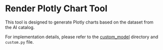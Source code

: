 # Render Plotly Chart Tool

This tool is designed to generate Plotly charts based on the dataset from the AI catalog.

For implementation details, please refer to the [custom_model](./custom_model) directory and `custom.py` file.